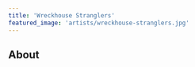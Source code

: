 ```yaml
---
title: 'Wreckhouse Stranglers'
featured_image: 'artists/wreckhouse-stranglers.jpg'
---
```


## About


